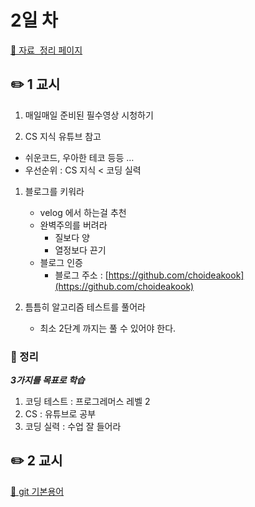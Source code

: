 # 2일 차

[🔗 자료  정리 페이지](https://wiken.io/ken/2372) 

## ✏️ 1 교시

1. 매일매일 준비된 필수영상 시청하기

1. CS 지식 유튜브 참고
- 쉬운코드, 우아한 테코 등등 …
- 우선순위 : CS 지식 < 코딩 실력

1. 블로그를 키워라
    - velog 에서 하는걸 추천
    - 완벽주의를 버려라
        - 질보다 양
        - 열정보다 끈기
    - 블로그 인증
        - 블로그 주소 : [https://github.com/choideakook](https://github.com/choideakook)

1. 틈틈히 알고리즘 테스트를 풀어라
    - 최소 2단계 까지는 풀 수 있어야 한다.

### 📍 정리

***3가지를 목표로 학습***

1. 코딩 테스트 : 프로그레머스 레벨 2
2. CS : 유튜브로 공부
3. 코딩 실력 : 수업 잘 들어라

## ✏️ 2 교시

[🔗 git 기본용어](https://github.com/choideakook/About_Git/blob/main/Git%20기본%20용어.md)